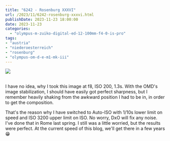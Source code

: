 ```yaml
---
title: "6242 - Rosenburg XXXVI"
url: /2023/11/6242-rosenburg-xxxvi.html
publishDate: 2023-11-23 18:00:00
date: 2023-11-23
categories:
  - "olympus-m-zuiko-digital-ed-12-100mm-f4-0-is-pro"
tags:
- "austria"
- "niederoesterreich"
- "rosenburg"
- "olympus-om-d-e-m1-mk-iii"
---
```

<div class="container">
<div class="center"><a target="_blank" href="https://d25zfm9zpd7gm5.cloudfront.net/1200x1200/2020/20200601_114204_DxO_lr.jpg"><img class="webfeedsFeaturedVisual" src="https://d25zfm9zpd7gm5.cloudfront.net/0600x0600/2020/20200601_114204_DxO_lr.jpg" /></a></div>
</div>
<br />

I have no idea, why I took this image at f8, ISO 200, 1.3s.
With the OMD's image stabilization, I should have easily got
perfect sharpness, but I remember heavily shaking from the
awkward position I had to be in, in order to get the
composition.

That's the reason why I have switched to Auto-ISO with 1/10s
lower limit on speed and ISO 3200 upper limit on ISO. No
worry, DxO will fix any noise. I've done that in Rome last
spring. I still was a little worried, but the results were
perfect. At the current speed of this blog, we'll get there
in a few years :grin:
